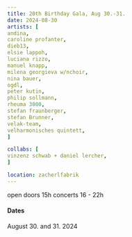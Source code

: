 ```yaml
---
title: 20th Birthday Gala, Aug 30.-31.
date: 2024-08-30
artists: [
andina,
caroline profanter,
dieb13,
elsie lappoh,
luciana rizzo,
manuel knapp,
milena georgieva w/nchoir,
nina bauer,
ogdl,
peter kutin,
philip sollmann,
rheuma 3000,
stefan fraunberger,
stefan Brunner,
velak-team,
velharmonisches quintett,
]

collabs: [
vinzenz schwab + daniel lercher,
]

location: zacherlfabrik
---
```


open doors 15h
concerts 16 - 22h

#### Dates
August 30. and 31. 
2024
